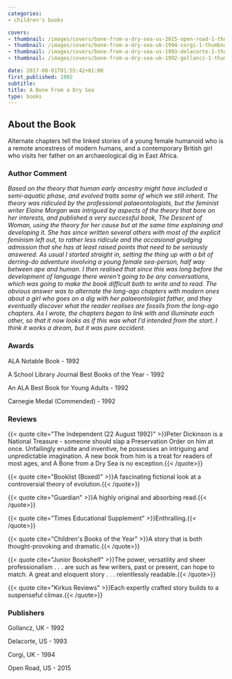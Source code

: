 ```yaml
---
categories:
- children's books

covers:
- thumbnail: /images/covers/bone-from-a-dry-sea-us-2015-open-road-1-thumbnail.jpg
- thumbnail: /images/covers/bone-from-a-dry-sea-uk-1994-corgi-1-thumbnail.jpg
- thumbnail: /images/covers/bone-from-a-dry-sea-us-1993-delacorte-1-thumbnail.jpg
- thumbnail: /images/covers/bone-from-a-dry-sea-uk-1992-gollancz-1-thumbnail.jpg

date: 2017-08-01T01:55:42+01:00
first_published: 1992
subtitle:
title: A Bone From a Dry Sea
type: books
---
```

About the Book
--------------
Alternate chapters tell the linked stories of a young female humanoid who is a remote ancestress of modern humans, and a contemporary British girl who visits her father on an archaeological dig in East Africa.

### Author Comment
_Based on the theory that human early ancestry might have included a semi-aquatic phase, and evolved traits some of which we still inherit. The theory was ridiculed by the professional palaeontologists, but the feminist writer Elaine Morgan was intrigued by aspects of the theory that bore on her interests, and published a very successful book, The Descent of Woman, using the theory for her cause but at the same time explaining and developing it. She has since written several others with most of the explicit feminism left out, to rather less ridicule and the occasional grudging admission that she has at least raised points that need to be seriously answered. As usual I started straight in, setting the thing up with a bit of derring-do adventure involving a young female sea-person, half way between ape and human. I then realised that since this was long before the development of language there weren't going to be any conversations, which was going to make the book difficult both to write and to read. The obvious answer was to alternate the long-ago chapters with modern ones about a girl who goes on a dig with her palaeontologist father, and they eventually discover what the reader realises are fossils from the long-ago chapters. As I wrote, the chapters began to link with and illuminate each other, so that it now looks as if this was what I'd intended from the start. I think it works a dream, but it was pure accident._

### Awards
ALA Notable Book - 1992

A School Library Journal Best Books of the Year - 1992

An ALA Best Book for Young Adults - 1992

Carnegie Medal (Commended) - 1992

### Reviews

{{< quote cite="The Independent (22 August 1992)" >}}Peter Dickinson is a National Treasure - someone should slap a Preservation Order on him at once. Unfailingly erudite and inventive, he possesses an intriguing and unpredictable imagination. A new book from him is a treat for readers of most ages, and A Bone from a Dry Sea is no exception.{{< /quote>}}

{{< quote cite="Booklist (Boxed)" >}}A fascinating fictional look at a controversial theory of evolution.{{< /quote>}}

{{< quote cite="Guardian" >}}A highly original and absorbing read.{{< /quote>}}

{{< quote cite="Times Educational Supplement" >}}Enthralling.{{< /quote>}}

{{< quote cite="Children's Books of the Year" >}}A story that is both thought-provoking and dramatic.{{< /quote>}}

{{< quote cite="Junior Bookshelf" >}}The power, versatility and sheer professionalism . . . are such as few writers, past or present, can hope to match. A great and eloquent story . . . relentlessly readable.{{< /quote>}}

{{< quote cite="Kirkus Reviews" >}}Each expertly crafted story builds to a suspenseful climax.{{< /quote>}}

### Publishers
Gollancz, UK - 1992

Delacorte, US - 1993

Corgi, UK - 1994

Open Road, US - 2015
